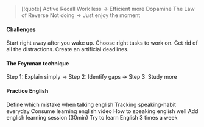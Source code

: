> [!quote]
Active Recall
Work less -> Efficient more
Dopamine
The Law of Reverse
Not doing -> Just enjoy the moment

#### Challenges
Start right away after you wake up.
Choose right tasks to work on.
Get rid of all the distractions.
Create an artificial deadlines.

#### The Feynman technique
Step 1: Explain simply -> Step 2: Identify gaps -> Step 3: Study more

#### Practice English
Define which mistake when talking english
Tracking speaking-habit everyday
Consume learning english video
How to speaking english well
Add english learning session (30min) 
Try to learn English 3 times a week

